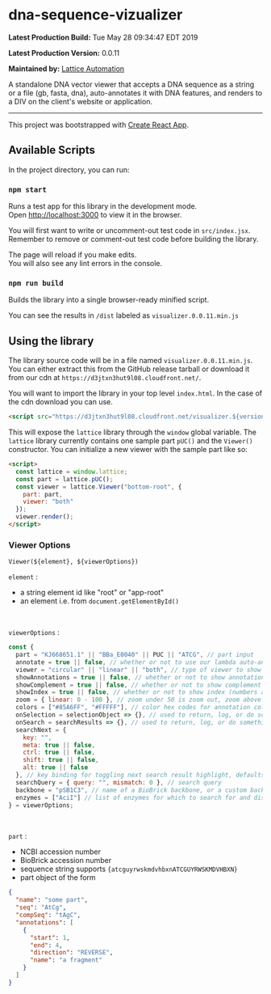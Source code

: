 # dna-sequence-vizualizer

**Latest Production Build:** <!-- exec-bash(cmd:echo `date`) -->Tue May 28 09:34:47 EDT 2019<!-- /exec-bash -->

**Latest Production Version:** <!-- version(cmd:) -->0.0.11<!-- /version -->

**Maintained by:** <!-- pkg-author(cmd:) -->[Lattice Automation](https://latticeautomation.com/)<!-- /pkg-author -->

<!-- pkg-description(cmd:) -->A standalone DNA vector viewer that accepts a DNA sequence as a string or a file (gb, fasta, dna), auto-annotates it with DNA features, and renders to a DIV on the client's website or application.<!-- /pkg-description -->
<br>

---

This project was bootstrapped with [Create React App](https://github.com/facebook/create-react-app).

## Available Scripts

In the project directory, you can run:

### `npm start`

Runs a test app for this library in the development mode.<br>
Open [http://localhost:3000](http://localhost:3000) to view it in the browser.

You will first want to write or uncomment-out test code in `src/index.jsx`. Remember to remove or comment-out test code before building the library.

The page will reload if you make edits.<br>
You will also see any lint errors in the console.

### `npm run build`

Builds the library into a single browser-ready minified script.

You can see the results in `/dist` labeled as <!-- pkg-file(cmd:) -->`visualizer.0.0.11.min.js`<!-- /pkg-file -->

## Using the library

The library source code will be in a file named <!-- pkg-file(cmd:) -->`visualizer.0.0.11.min.js`<!-- /pkg-file -->. You can either extract this from the GitHub release tarball or download it from our cdn at `https://d3jtxn3hut9l08.cloudfront.net/`.

You will want to import the library in your top level `index.html`. In the case of the cdn download you can use.

```html
<script src="https://d3jtxn3hut9l08.cloudfront.net/visualizer.${version}.min.js"></script>
```

This will expose the `lattice` library through the `window` global variable. The `lattice` library currently contains one sample part `pUC()` and the `Viewer()` constructor. You can initialize a new viewer with the sample part like so:

```html
<script>
  const lattice = window.lattice;
  const part = lattice.pUC();
  const viewer = lattice.Viewer("bottom-root", {
    part: part,
    viewer: "both"
  });
  viewer.render();
</script>
```

### Viewer Options

`Viewer(${element}, ${viewerOptions})` <br>

`element` :

- a string element id like "root" or "app-root"
- an element i.e. from `document.getElementById()`

<br>

`viewerOptions` :

```js
const {
  part = "KJ668651.1" || "BBa_E0040" || PUC || "ATCG", // part input
  annotate = true || false, // whether or not to use our lambda auto-annotate
  viewer = "circular" || "linear" || "both", // type of viewer to show
  showAnnotations = true || false, // whether or not to show annotations
  showComplement = true || false, // whether or not to show complement strand
  showIndex = true || false, // whether or not to show index (numbers and line)
  zoom = { linear: 0 - 100 }, // zoom under 50 is zoom out, zoom above 50 is zoom in
  colors = ["#85A6FF", "#FFFFF"], // color hex codes for annotation colors
  onSelection = selectionObject => {}, // used to return, log, or do something to selection
  onSearch = searchResults => {}, // used to return, log, or do something to search results
  searchNext = {
    key: "",
    meta: true || false,
    ctrl: true || false,
    shift: true || false,
    alt: true || false
  }, // key binding for toggling next search result highlight, defaults to none
  searchQuery = { query: "", mismatch: 0 }, // search query
  backbone = "pSB1C3", // name of a BioBrick backbone, or a custom backbone string
  enzymes = ["AciI"] // list of enzymes for which to search for and display cutsites
} = viewerOptions;
```

<br>

`part` :

- NCBI accession number
- BioBrick accession number
- sequence string supports `{atcguyrwskmdvhbxnATCGUYRWSKMDVHBXN}`
- part object of the form

```json
{
  "name": "some part",
  "seq": "AtCg",
  "compSeq": "tAgC",
  "annotations": [
    {
      "start": 1,
      "end": 4,
      "direction": "REVERSE",
      "name": "a fragment"
    }
  ]
}
```
